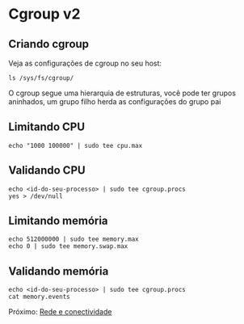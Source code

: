 # Cgroup v2

## Criando cgroup

Veja as configurações de cgroup no seu host:

```
ls /sys/fs/cgroup/
```

O cgroup segue uma hierarquia de estruturas, você pode ter grupos aninhados, um grupo filho herda as configurações do grupo pai 

## Limitando CPU
    echo "1000 100000" | sudo tee cpu.max

## Validando CPU
    echo <id-do-seu-processo> | sudo tee cgroup.procs
    yes > /dev/null

## Limitando memória
    echo 512000000 | sudo tee memory.max
    echo 0 | sudo tee memory.swap.max

## Validando memória
    echo <id-do-seu-processo> | sudo tee cgroup.procs
    cat memory.events

Próximo: [Rede e conectividade](05-rede-e-conectividade.md)
